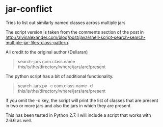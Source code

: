 jar-conflict
============

Tries to list out similarly named classes across multiple jars

The script version is taken from the comments section of the post in 
http://alvinalexander.com/blog/post/java/shell-script-search-search-multiple-jar-files-class-pattern.

All credit to the original author (Dellaran)

> search-jars com.class.name this/is/the/directory/where/jars/are/present

The python script has a bit of additional functionality.

> search-jars.py -c com.class.name -d this/is/the/directory/where/jars/are/present

If you omit the -c key, the script will print the list of classes that are present in two or more jars
and also the jars in which they are present.


This has been tested in Python 2.7.  I will include a script that works with 2.6.6 as well.
